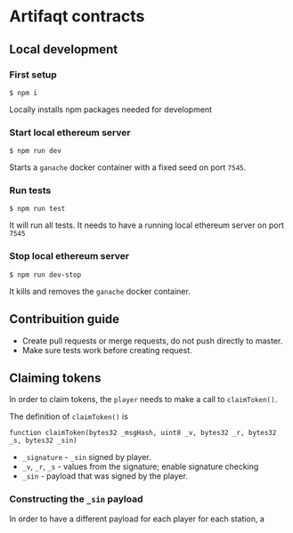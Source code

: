 # Artifaqt contracts

## Local development

### First setup
```shell
$ npm i
```

Locally installs npm packages needed for development


### Start local ethereum server
```shell
$ npm run dev
```

Starts a `ganache` docker container with a fixed seed on port `7545`.

### Run tests
```shell
$ npm run test
```

It will run all tests. It needs to have a running local ethereum server on port `7545`

### Stop local ethereum server
```shell
$ npm run dev-stop
```

It kills and removes the `ganache` docker container.

## Contribuition guide

- Create pull requests or merge requests, do not push directly to master.
- Make sure tests work before creating request.

## Claiming tokens

In order to claim tokens, the `player` needs to make a call to `claimToken()`.

The definition of `claimToken()` is

```solidity
function claimToken(bytes32 _msgHash, uint8 _v, bytes32 _r, bytes32 _s, bytes32 _sin)
```

- `_signature` - `_sin` signed by player.
- `_v`, `_r`, `_s` - values from the signature; enable signature checking
- `_sin` - payload that was signed by the player.

### Constructing the `_sin` payload

In order to have a different payload for each player for each station, a 